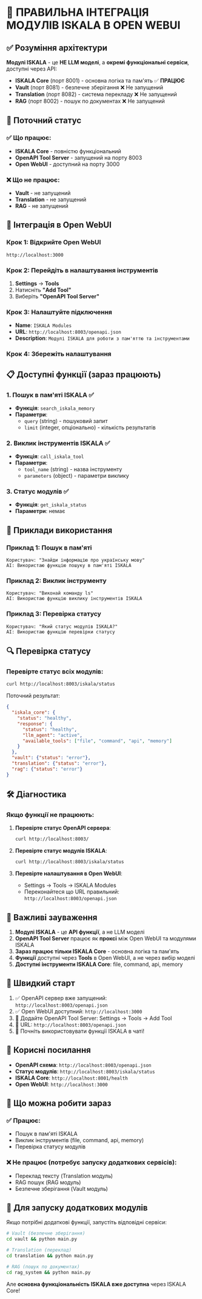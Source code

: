 # 🌺 ПРАВИЛЬНА ІНТЕГРАЦІЯ МОДУЛІВ ISKALA В OPEN WEBUI

## ✅ Розуміння архітектури

**Модулі ISKALA** - це **НЕ LLM моделі**, а **окремі функціональні сервіси**, доступні через API:

- **ISKALA Core** (порт 8001) - основна логіка та пам'ять ✅ **ПРАЦЮЄ**
- **Vault** (порт 8081) - безпечне зберігання ❌ Не запущений
- **Translation** (порт 8082) - система перекладу ❌ Не запущений  
- **RAG** (порт 8002) - пошук по документах ❌ Не запущений

## 🚀 Поточний статус

### ✅ Що працює:
- **ISKALA Core** - повністю функціональний
- **OpenAPI Tool Server** - запущений на порту 8003
- **Open WebUI** - доступний на порту 3000

### ❌ Що не працює:
- **Vault** - не запущений
- **Translation** - не запущений
- **RAG** - не запущений

## 🔧 Інтеграція в Open WebUI

### Крок 1: Відкрийте Open WebUI
```
http://localhost:3000
```

### Крок 2: Перейдіть в налаштування інструментів
1. **Settings** → **Tools**
2. Натисніть **"Add Tool"**
3. Виберіть **"OpenAPI Tool Server"**

### Крок 3: Налаштуйте підключення
- **Name**: `ISKALA Modules`
- **URL**: `http://localhost:8003/openapi.json`
- **Description**: `Модулі ISKALA для роботи з пам'яттю та інструментами`

### Крок 4: Збережіть налаштування

## 📋 Доступні функції (зараз працюють)

### 1. **Пошук в пам'яті ISKALA** ✅
- **Функція**: `search_iskala_memory`
- **Параметри**: 
  - `query` (string) - пошуковий запит
  - `limit` (integer, опціонально) - кількість результатів

### 2. **Виклик інструментів ISKALA** ✅
- **Функція**: `call_iskala_tool`
- **Параметри**:
  - `tool_name` (string) - назва інструменту
  - `parameters` (object) - параметри виклику

### 3. **Статус модулів** ✅
- **Функція**: `get_iskala_status`
- **Параметри**: немає

## 🧪 Приклади використання

### Приклад 1: Пошук в пам'яті
```
Користувач: "Знайди інформацію про українську мову"
AI: Використаю функцію пошуку в пам'яті ISKALA
```

### Приклад 2: Виклик інструменту
```
Користувач: "Виконай команду ls"
AI: Використаю функцію виклику інструментів ISKALA
```

### Приклад 3: Перевірка статусу
```
Користувач: "Який статус модулів ISKALA?"
AI: Використаю функцію перевірки статусу
```

## 🔍 Перевірка статусу

### Перевірте статус всіх модулів:

```bash
curl http://localhost:8003/iskala/status
```

Поточний результат:
```json
{
  "iskala_core": {
    "status": "healthy",
    "response": {
      "status": "healthy",
      "llm_agent": "active",
      "available_tools": ["file", "command", "api", "memory"]
    }
  },
  "vault": {"status": "error"},
  "translation": {"status": "error"},
  "rag": {"status": "error"}
}
```

## 🛠️ Діагностика

### Якщо функції не працюють:

1. **Перевірте статус OpenAPI сервера**:
   ```bash
   curl http://localhost:8003/
   ```

2. **Перевірте статус модулів ISKALA**:
   ```bash
   curl http://localhost:8003/iskala/status
   ```

3. **Перевірте налаштування в Open WebUI**:
   - Settings → Tools → ISKALA Modules
   - Переконайтеся що URL правильний: `http://localhost:8003/openapi.json`

## 📝 Важливі зауваження

1. **Модулі ISKALA** - це **API функції**, а не LLM моделі
2. **OpenAPI Tool Server** працює як **проксі** між Open WebUI та модулями ISKALA
3. **Зараз працює тільки ISKALA Core** - основна логіка та пам'ять
4. **Функції** доступні через **Tools** в Open WebUI, а не через вибір моделі
5. **Доступні інструменти ISKALA Core**: file, command, api, memory

## 🚀 Швидкий старт

1. ✅ OpenAPI сервер вже запущений: `http://localhost:8003/openapi.json`
2. ✅ Open WebUI доступний: `http://localhost:3000`
3. 🔧 Додайте OpenAPI Tool Server: Settings → Tools → Add Tool
4. 🔧 URL: `http://localhost:8003/openapi.json`
5. 🎯 Почніть використовувати функції ISKALA в чаті!

## 🔗 Корисні посилання

- **OpenAPI схема**: `http://localhost:8003/openapi.json`
- **Статус модулів**: `http://localhost:8003/iskala/status`
- **ISKALA Core**: `http://localhost:8001/health`
- **Open WebUI**: `http://localhost:3000`

## 🎯 Що можна робити зараз

### ✅ Працює:
- Пошук в пам'яті ISKALA
- Виклик інструментів (file, command, api, memory)
- Перевірка статусу модулів

### ❌ Не працює (потребує запуску додаткових сервісів):
- Переклад тексту (Translation модуль)
- RAG пошук (RAG модуль)
- Безпечне зберігання (Vault модуль)

## 🔧 Для запуску додаткових модулів

Якщо потрібні додаткові функції, запустіть відповідні сервіси:

```bash
# Vault (безпечне зберігання)
cd vault && python main.py

# Translation (переклад)
cd translation && python main.py

# RAG (пошук по документах)
cd rag_system && python main.py
```

Але **основна функціональність ISKALA вже доступна** через ISKALA Core! 